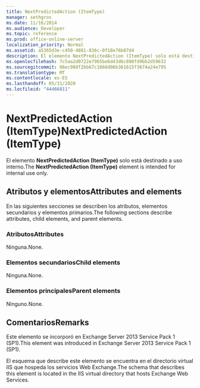 ```yaml
---
title: NextPredictedAction (ItemType)
manager: sethgros
ms.date: 11/16/2014
ms.audience: Developer
ms.topic: reference
ms.prod: office-online-server
localization_priority: Normal
ms.assetid: a5365d3e-c450-4881-836c-0f18e76b87d4
description: El elemento NextPredictedAction (ItemType) solo está destinado a uso interno.
ms.openlocfilehash: 7c5aa2d0722e7965be6d43d6c890fd9bb2d59632
ms.sourcegitcommit: 88ec988f2bb67c1866d06b361615f3674a24e795
ms.translationtype: MT
ms.contentlocale: es-ES
ms.lasthandoff: 05/31/2020
ms.locfileid: "44466811"
---
```

# <a name="nextpredictedaction-itemtype"></a><span data-ttu-id="3911d-103">NextPredictedAction (ItemType)</span><span class="sxs-lookup"><span data-stu-id="3911d-103">NextPredictedAction (ItemType)</span></span>

<span data-ttu-id="3911d-104">El elemento **NextPredictedAction (ItemType)** solo está destinado a uso interno.</span><span class="sxs-lookup"><span data-stu-id="3911d-104">The **NextPredictedAction (ItemType)** element is intended for internal use only.</span></span> 

## <a name="attributes-and-elements"></a><span data-ttu-id="3911d-105">Atributos y elementos</span><span class="sxs-lookup"><span data-stu-id="3911d-105">Attributes and elements</span></span>

<span data-ttu-id="3911d-106">En las siguientes secciones se describen los atributos, elementos secundarios y elementos primarios.</span><span class="sxs-lookup"><span data-stu-id="3911d-106">The following sections describe attributes, child elements, and parent elements.</span></span>
  
### <a name="attributes"></a><span data-ttu-id="3911d-107">Atributos</span><span class="sxs-lookup"><span data-stu-id="3911d-107">Attributes</span></span>

<span data-ttu-id="3911d-108">Ninguna.</span><span class="sxs-lookup"><span data-stu-id="3911d-108">None.</span></span>
  
### <a name="child-elements"></a><span data-ttu-id="3911d-109">Elementos secundarios</span><span class="sxs-lookup"><span data-stu-id="3911d-109">Child elements</span></span>

<span data-ttu-id="3911d-110">Ninguna.</span><span class="sxs-lookup"><span data-stu-id="3911d-110">None.</span></span>
  
### <a name="parent-elements"></a><span data-ttu-id="3911d-111">Elementos principales</span><span class="sxs-lookup"><span data-stu-id="3911d-111">Parent elements</span></span>

<span data-ttu-id="3911d-112">Ninguno.</span><span class="sxs-lookup"><span data-stu-id="3911d-112">None.</span></span>
  
## <a name="remarks"></a><span data-ttu-id="3911d-113">Comentarios</span><span class="sxs-lookup"><span data-stu-id="3911d-113">Remarks</span></span>

<span data-ttu-id="3911d-114">Este elemento se incorporó en Exchange Server 2013 Service Pack 1 (SP1).</span><span class="sxs-lookup"><span data-stu-id="3911d-114">This element was introduced in Exchange Server 2013 Service Pack 1 (SP1).</span></span>
  
<span data-ttu-id="3911d-115">El esquema que describe este elemento se encuentra en el directorio virtual IIS que hospeda los servicios Web Exchange.</span><span class="sxs-lookup"><span data-stu-id="3911d-115">The schema that describes this element is located in the IIS virtual directory that hosts Exchange Web Services.</span></span>
  

